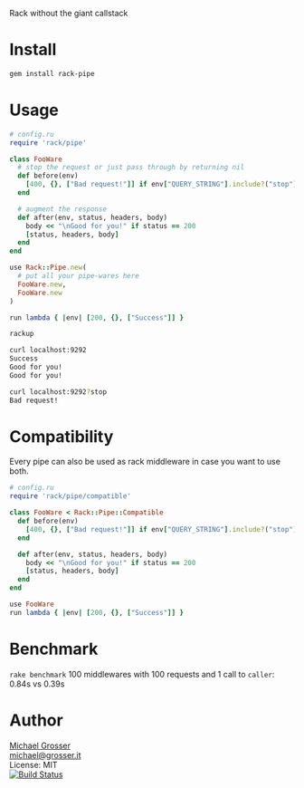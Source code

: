 Rack without the giant callstack

Install
=======

```Bash
gem install rack-pipe
```

Usage
=====


<!-- example -->
```Ruby
# config.ru
require 'rack/pipe'

class FooWare
  # stop the request or just pass through by returning nil
  def before(env)
    [400, {}, ["Bad request!"]] if env["QUERY_STRING"].include?("stop")
  end

  # augment the response
  def after(env, status, headers, body)
    body << "\nGood for you!" if status == 200
    [status, headers, body]
  end
end

use Rack::Pipe.new(
  # put all your pipe-wares here
  FooWare.new,
  FooWare.new
)

run lambda { |env| [200, {}, ["Success"]] }
```
<!-- example -->

```Bash
rackup

curl localhost:9292
Success
Good for you!
Good for you!

curl localhost:9292?stop
Bad request!
```

# Compatibility

Every pipe can also be used as rack middleware in case you want to use both.

```Ruby
# config.ru
require 'rack/pipe/compatible'

class FooWare < Rack::Pipe::Compatible
  def before(env)
    [400, {}, ["Bad request!"]] if env["QUERY_STRING"].include?("stop")
  end

  def after(env, status, headers, body)
    body << "\nGood for you!" if status == 200
    [status, headers, body]
  end
end

use FooWare
run lambda { |env| [200, {}, ["Success"]] }
```

# Benchmark
`rake benchmark`
100 middlewares with 100 requests and 1 call to `caller`: 0.84s vs 0.39s

Author
======
[Michael Grosser](http://grosser.it)<br/>
michael@grosser.it<br/>
License: MIT<br/>
[![Build Status](https://travis-ci.org/grosser/rack-pipe.png)](https://travis-ci.org/grosser/rack-pipe)
